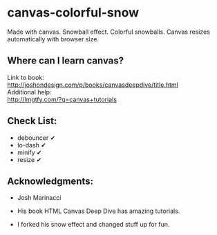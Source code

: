 canvas-colorful-snow
====================

Made with canvas. Snowball effect. Colorful snowballs. Canvas resizes automatically with browser size. 

## Where can I learn canvas? ##
Link to book: <br />
http://joshondesign.com/p/books/canvasdeepdive/title.html<br />
Additional help:<br />
http://lmgtfy.com/?q=canvas+tutorials<br />

## Check List: ##
* debouncer ✔
* lo-dash ✔
* minify ✔
* resize ✔

## Acknowledgments: ##
* Josh Marinacci

* His book HTML Canvas Deep Dive has amazing tutorials.

* I forked his snow effect and changed stuff up for fun.
